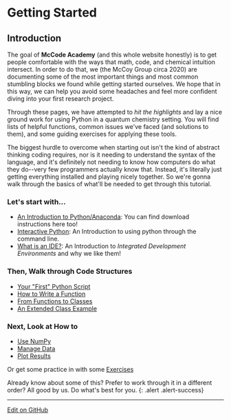 # Getting Started

## Introduction
The goal of **McCode Academy** (and this whole website honestly) is to get people comfortable with the ways that math, code, and chemical intuition intersect. In order to do that, we (the McCoy Group circa 2020) are documenting some of the most important things and most common stumbling blocks we found while getting started ourselves. We hope that in this way, we can help you avoid some headaches and feel more confident diving into your first research project. 

Through these pages, we have attempted to *hit the highlights* and lay a nice ground work for using Python in a quantum chemistry setting. 
You will find lists of helpful functions, common issues we've faced (and solutions to them), and some guiding exercises for applying these tools.

The biggest hurdle to overcome when starting out isn't the kind of abstract thinking coding requires, nor is it needing to understand the syntax of the language, and it's definitely not needing to know how computers do what they do--very few programmers actually know that.
Instead, it's literally just getting everything installed and playing nicely together.
So we're gonna walk through the basics of what'll be needed to get through this tutorial.

### Let's start with...
* [An Introduction to Python/Anaconda](IntroToPython.md): You can find download instructions here too!
* [Interactive Python](InteractivePython.md): An Introduction to using python through the command line.
* [What is an IDE?](IntroToIDEs.md): An Introduction to _Integrated Development Environments_ and why we like them! 

### Then, Walk through Code Structures
* [Your "First" Python Script](FirstPythonScript.md)
* [How to Write a Function](HowToWriteAFunction.md)
* [From Functions to Classes](FunctionsToClasses.md)
* [An Extended Class Example](AnotherClassExample.md)

### Next, Look at How to
* [Use NumPy](../NumPy/)
* [Manage Data](../DataIO/)
* [Plot Results](../Plotting/)

Or get some practice in with some [Exercises](../Exercises)

Already know about some of this? Prefer to work through it in a different order? All good by us. Do what's best for you.
{: .alert .alert-success}

---
[Edit on GitHub](https://github.com/McCoyGroup/References/edit/gh-pages/McCoy%20Group%20Code%20Academy/GettingStarted/index.md)
